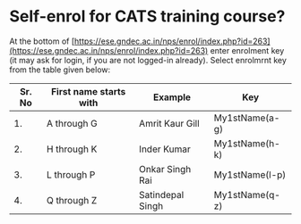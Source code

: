 # Self-enrol for CATS training course?

At the bottom of [https://ese.gndec.ac.in/nps/enrol/index.php?id=263](https://ese.gndec.ac.in/nps/enrol/index.php?id=263)
enter enrolment key (it may ask for login, if you are not logged-in already). Select enrolmrnt key from the table given 
below: 

| Sr. No | First name starts with | Example | Key |
|-----|-----|-----|-----|
| 1. | A through G | Amrit Kaur Gill | My1stName(a-g) |
| 2. | H through K | Inder Kumar | My1stName(h-k) |
| 3. | L through P | Onkar Singh Rai | My1stName(l-p) |
| 4. | Q through Z | Satindepal Singh | My1stName(q-z) |
